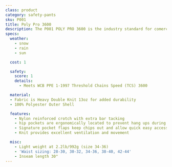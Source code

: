 ```yaml
---
class: product
category: safety-pants
sku: P001
title: Poly Pro 3600
description: The P001 POLY PRO 3600 is the industry standard for comercial and recreational sawyers, and is the favorite amoung consumers. This all season pant is light weight and breathable with excellent range of motion.
specs:
  weather:
    - snow
    - rain
    - sun

  cost: 1

  safety:
    score: 1
    details:
      - Meets WCB PPE 1-1997 Threshold Chains Speed (TCS) 3600

  material:
  - Fabric is Heavy Double Knit 13oz for added durability
  - 100% Polyester Outer Shell

  features:
    - Nylon reinforced crotch with extra bar tacking
    - hip pockets are ergonomically located to prevent hang ups during cutting and bending
    - Signature pocket flaps keep chips out and allow quick easy access
    - Knit provides excellent ventilation and movement

  misc:
    - Light weight at 2.2lb/992g (size 34-36)
    - 'Waist sizing: 28-30, 30-32, 34-36, 38-40, 42-44'
    - Inseam length 30"
---
```

